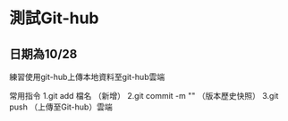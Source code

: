 # 測試Git-hub

## 日期為10/28

練習使用git-hub上傳本地資料至git-hub雲端

常用指令
1.git add 檔名      （新增）
2.git commit -m "" （版本歷史快照）
3.git push         （上傳至Git-hub）雲端